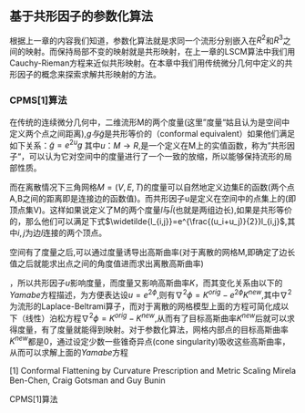 ## 基于共形因子的参数化算法

根据上一章的内容我们知道，参数化算法就是求同一个流形分别嵌入在$R^2$和$R^3$之间的映射。而保持局部不变的映射就是共形映射，在上一章的LSCM算法中我们用Cauchy-Rieman方程来近似共形映射。在本章中我们用传统微分几何中定义的共形因子的概念来探索求解共形映射的方法。

###  CPMS[1]算法

在传统的连续微分几何中，二维流形M的两个度量(这里”度量“姑且认为是空间中定义两个点之间距离),$g与\widetilde{g}$是共形等价的（conformal equivalent）如果他们满足如下关系：$\widetilde{g} =e^{2u}g$ 其中$u：M\to R$,是一个定义在M上的实值函数，称为”共形因子“，可以认为它对空间中的度量进行了一个一致的放缩，所以能够保持流形的局部性质。

而在离散情况下三角网格$M = (V,E,T)$的度量可以自然地定义边集E的函数(两个点A,B之间的距离即是连接边的函数值)。而共形因子u是定义在空间中的点集上的(即顶点集V)。这样如果说定义了M的两个度量$l$与$\widetilde{l}$(也就是两组边长),如果是共形等价的，那么他们可以满足下式$\widetilde{l_{i,j}}=e^{\frac{(u_i+u_j)}{2}}l_{i,j}$,其中$i,j$为边$l$连接的两个顶点。

空间有了度量之后,可以通过度量诱导出高斯曲率(对于离散的网格M,即确定了边长值之后就能求出点之间的角度值进而求出离散高斯曲率)

，所以共形因子$u$影响度量，而度量又影响高斯曲率$K$，而其变化关系由以下的$Yamabe$方程描述，为方便表达设$u = e^{2\phi}$,则有$\nabla^2\phi = K^{orig} - e^{2\phi}K^{new}$,其中$\nabla^2$为流形的Laplace-Beltrami算子，而对于离散的网格模型上面的方程可简化成以下（线性）泊松方程$\nabla^2\phi = K^{orig} - K^{new}$,从而有了目标高斯曲率$K^{new}$后就可以求得度量，有了度量就能得到映射。对于参数化算法，网格内部点的目标高斯曲率$K^{new}$都是0，通过设定少数一些锥奇异点(cone singularity)吸收这些高斯曲率，从而可以求解上面的$Yamabe$方程

[1] Conformal Flattening by Curvature Prescription  and Metric Scaling   Mirela Ben-Chen, Craig Gotsman and Guy Bunin

CPMS[1]算法